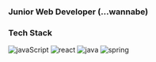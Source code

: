 ### Junior Web Developer (...wannabe)

### Tech Stack

![javaScript](https://img.shields.io/badge/-JavaScript-F4E914?logo=javaScript&logoColor=black&style=flat)
![react](https://img.shields.io/badge/-React-8EF2F8?logo=React&logoColor=black&style=flat) 
![java](https://img.shields.io/badge/-Java-F17A17?logo=java&logoColor=white&style=flat)
![spring](https://img.shields.io/badge/-Spring-28C250?logo=Spring&logoColor=white&style=flat)

